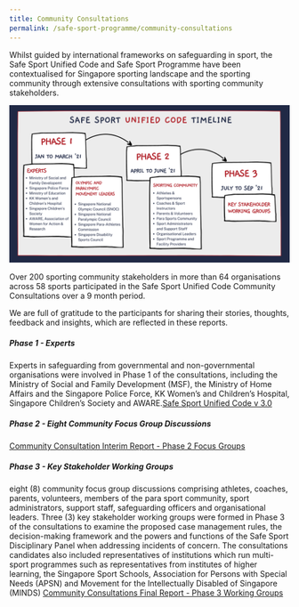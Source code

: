 ```yaml
---
title: Community Consultations
permalink: /safe-sport-programme/community-consultations
---
```

Whilst guided by international frameworks on safeguarding in sport, the Safe Sport Unified Code and Safe Sport Programme have been contextualised for Singapore sporting landscape and the sporting community through extensive consultations with sporting community stakeholders. 


![Alt text for image on Isomer site](/images/SSUC%20Timeline.png)


Over 200 sporting community stakeholders in more than 64 organisations across 58 sports participated in the Safe Sport Unified Code Community Consultations over a 9 month period.

We are full of gratitude to the participants for sharing their stories, thoughts, feedback and insights, which are reflected in these reports.





#####  Phase 1 - Experts


Experts in safeguarding from governmental and non-governmental organisations were involved in Phase 1 of the consultations, including the Ministry of Social and Family Development (MSF), the Ministry of Home Affairs and the Singapore Police Force, KK Women’s and Children’s Hospital, Singapore Children’s Society and AWARE.[Safe Sport Unified Code v 3.0](/files/community-consultations/Safe%20Sport%20Unified%20Code.pdf)

##### Phase 2 -  Eight Community Focus Group Discussions

[Community Consultation Interim Report - Phase 2 Focus Groups](/files/community-consultations/Community%20Consultation%20Interim%20Report.pdf)

##### Phase 3 - Key Stakeholder Working Groups

eight (8) community focus group discussions comprising athletes, coaches, parents, volunteers, members of the para sport community, sport administrators, support staff, safeguarding officers and organisational leaders. Three (3) key stakeholder working groups were formed in Phase 3 of the consultations to examine the proposed case management rules, the decision-making framework and the powers and functions of the Safe Sport Disciplinary Panel when addressing incidents of concern. The consultations candidates also included representatives of institutions which run multi-sport programmes such as representatives from institutes of higher learning, the Singapore Sport Schools, Association for Persons with Special Needs (APSN) and Movement for the Intellectually Disabled of Singapore (MINDS) 
[Community Consultations Final Report - Phase 3 Working Groups](/files/community-consultations/Phase%203%20Safe%20Sport%20Unified%20Code%20Consultations%20Final%20Report.pdf)